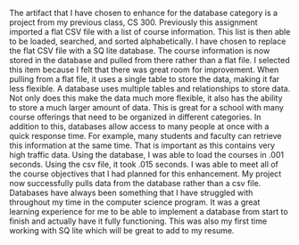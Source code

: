 The artifact that I have chosen to enhance for the database category is a project from my previous class, CS 300. Previously this assignment imported a flat CSV file with a list of course information. This list is then able to be loaded, searched, and sorted alphabetically. I have chosen to replace the flat CSV file with a SQ lite database. The course information is now stored in the database and pulled from there rather than a flat file.
I selected this item because I felt that there was great room for improvement. When pulling from a flat file, it uses a single table to store the data, making it far less flexible. A database uses multiple tables and relationships to store data. Not only does this make the data much more flexible, it also has the ability to store a much larger amount of data. This is great for a school with many course offerings that need to be organized in different categories. In addition to this, databases allow access to many people at once with a quick response time. For example, many students and faculty can retrieve this information at the same time. That is important as this contains very high traffic data. Using the database, I was able to load the courses in .001 seconds. Using the csv file, it took .015 seconds.
I was able to meet all of the course objectives that I had planned for this enhancement. My project now successfully pulls data from the database rather than a csv file.
Databases have always been something that I have struggled with throughout my time in the computer science program. It was a great learning experience for me to be able to implement a database from start to finish and actually have it fully functioning. This was also my first time working with SQ lite which will be great to add to my resume.


